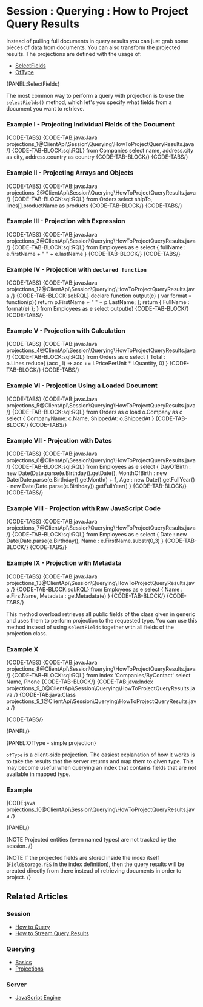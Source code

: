# Session : Querying : How to Project Query Results

Instead of pulling full documents in query results you can just grab some pieces of data from documents. You can also transform the projected
results. The projections are defined with the usage of:

- [SelectFields](../../../client-api/session/querying/how-to-project-query-results#selectfields)
- [OfType](../../../client-api/session/querying/how-to-project-query-results#oftype---simple-projection)

{PANEL:SelectFields}

The most common way to perform a query with projection is to use the `selectFields()` method, which let's you specify what fields from a document you want to retrieve.

### Example I - Projecting Individual Fields of the Document

{CODE-TABS}
{CODE-TAB:java:Java projections_1@ClientApi\Session\Querying\HowToProjectQueryResults.java /}
{CODE-TAB-BLOCK:sql:RQL}
from Companies
select name, address.city as city, address.country as country
{CODE-TAB-BLOCK/}
{CODE-TABS/}

### Example II - Projecting Arrays and Objects

{CODE-TABS}
{CODE-TAB:java:Java projections_2@ClientApi\Session\Querying\HowToProjectQueryResults.java /}
{CODE-TAB-BLOCK:sql:RQL}
from Orders
select shipTo, lines[].productName as products
{CODE-TAB-BLOCK/}
{CODE-TABS/}

### Example III - Projection with Expression

{CODE-TABS}
{CODE-TAB:java:Java projections_3@ClientApi\Session\Querying\HowToProjectQueryResults.java /}
{CODE-TAB-BLOCK:sql:RQL}
from Employees as e
select {
    fullName : e.firstName + " " + e.lastName
}
{CODE-TAB-BLOCK/}
{CODE-TABS/}

### Example IV - Projection with `declared function`

{CODE-TABS}
{CODE-TAB:java:Java projections_12@ClientApi\Session\Querying\HowToProjectQueryResults.java /}
{CODE-TAB-BLOCK:sql:RQL}
declare function output(e) {
	var format = function(p){ return p.FirstName + " " + p.LastName; };
	return { FullName : format(e) };
}
from Employees as e select output(e)
{CODE-TAB-BLOCK/}
{CODE-TABS/}

### Example V - Projection with Calculation

{CODE-TABS}
{CODE-TAB:java:Java projections_4@ClientApi\Session\Querying\HowToProjectQueryResults.java /}
{CODE-TAB-BLOCK:sql:RQL}
from Orders as o
select {
    Total : o.Lines.reduce(
        (acc , l) => acc += l.PricePerUnit * l.Quantity, 0)
}
{CODE-TAB-BLOCK/}
{CODE-TABS/}

### Example VI - Projection Using a Loaded Document

{CODE-TABS}
{CODE-TAB:java:Java projections_5@ClientApi\Session\Querying\HowToProjectQueryResults.java /}
{CODE-TAB-BLOCK:sql:RQL}
from Orders as o
load o.Company as c
select {
	CompanyName: c.Name,
	ShippedAt: o.ShippedAt
}
{CODE-TAB-BLOCK/}
{CODE-TABS/}

### Example VII - Projection with Dates

{CODE-TABS}
{CODE-TAB:java:Java projections_6@ClientApi\Session\Querying\HowToProjectQueryResults.java /}
{CODE-TAB-BLOCK:sql:RQL}
from Employees as e 
select { 
    DayOfBirth : new Date(Date.parse(e.Birthday)).getDate(), 
    MonthOfBirth : new Date(Date.parse(e.Birthday)).getMonth() + 1,
    Age : new Date().getFullYear() - new Date(Date.parse(e.Birthday)).getFullYear() 
}
{CODE-TAB-BLOCK/}
{CODE-TABS/}

### Example VIII - Projection with Raw JavaScript Code

{CODE-TABS}
{CODE-TAB:java:Java projections_7@ClientApi\Session\Querying\HowToProjectQueryResults.java /}
{CODE-TAB-BLOCK:sql:RQL}
from Employees as e 
select {
    Date : new Date(Date.parse(e.Birthday)), 
    Name : e.FirstName.substr(0,3)
}
{CODE-TAB-BLOCK/}
{CODE-TABS/}

### Example IX - Projection with Metadata

{CODE-TABS}
{CODE-TAB:java:Java projections_13@ClientApi\Session\Querying\HowToProjectQueryResults.java /}
{CODE-TAB-BLOCK:sql:RQL}
from Employees as e 
select {
     Name : e.FirstName, 
     Metadata : getMetadata(e)
}
{CODE-TAB-BLOCK/}
{CODE-TABS/}

This method overload retrieves all public fields of the class given in generic and uses them to perform projection to the requested type.
You can use this method instead of using `selectFields` together with all fields of the projection class.

### Example X

{CODE-TABS}
{CODE-TAB:java:Java projections_8@ClientApi\Session\Querying\HowToProjectQueryResults.java /}
{CODE-TAB-BLOCK:sql:RQL}
from index 'Companies/ByContact' 
select Name, Phone
{CODE-TAB-BLOCK/}
{CODE-TAB:java:Index projections_9_0@ClientApi\Session\Querying\HowToProjectQueryResults.java /}
{CODE-TAB:java:Class projections_9_1@ClientApi\Session\Querying\HowToProjectQueryResults.java /}

{CODE-TABS/}

{PANEL/}

{PANEL:OfType - simple projection}

`ofType` is a client-side projection. The easiest explanation of how it works is to take the results that the server returns and map them to given type. This may become useful when querying an index that contains fields that are not available in mapped type.

### Example

{CODE:java projections_10@ClientApi\Session\Querying\HowToProjectQueryResults.java /}

{PANEL/}

{NOTE Projected entities (even named types) are not tracked by the session. /}

{NOTE If the projected fields are stored inside the index itself (`FieldStorage.YES` in the index definition), then the query results will be created directly from there instead of retrieving documents in order to project. /}

## Related Articles

### Session

- [How to Query](../../../client-api/session/querying/how-to-query)
- [How to Stream Query Results](../../../client-api/session/querying/how-to-stream-query-results)

### Querying

- [Basics](../../../indexes/querying/basics)
- [Projections](../../../indexes/querying/projections)

### Server

- [JavaScript Engine](../../../server/kb/javascript-engine)  
